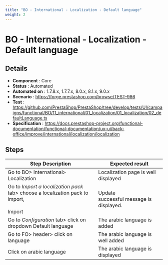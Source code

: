 ```yaml
---
title: "BO - International - Localization - Default language"
weight: 2
---
```


# BO - International - Localization - Default language
## Details
* **Component** : Core
* **Status** : Automated
* **Automated on** : 1.7.8.x, 1.7.7.x, 8.0.x, 8.1.x, 9.0.x
* **Scenario** : https://forge.prestashop.com/browse/TEST-986
* **Test** : https://github.com/PrestaShop/PrestaShop/tree/develop/tests/UI/campaigns/functional/BO/11_international/01_localization/01_localization/02_defaultLanguage.ts
* **Specification** : https://docs.prestashop-project.org/functional-documentation/functional-documentation/ux-ui/back-office/improve/international/localization/localization

## Steps
| Step Description | Expected result |
| ----- | ----- |
| Go to BO> International> Localization | Localization page is well displayed |
| Go to *Import a localization pack* tab> choose a localization pack to import,<br><br>Import | Update successful message is displayed. |
| Go to *Configuration* tab> click on dropdown Default language | The arabic language is added |
| Go to FO> header> click on language | The arabic language is well added |
| Click on arabic language | The arabic language is displayed |

